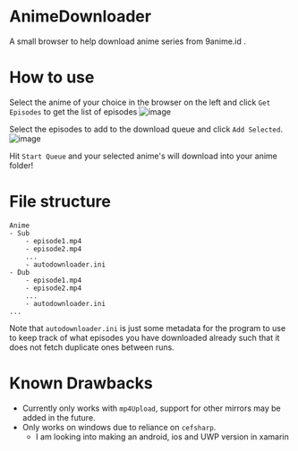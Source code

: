 # AnimeDownloader
A small browser to help download anime series from 9anime.id .

# How to use
Select the anime of your choice in the browser on the left and click `Get Episodes` to get the list of episodes
![image](https://user-images.githubusercontent.com/40913834/188254289-87a78650-319d-4fcf-b01a-82b772bdc3ea.png)

Select the episodes to add to the download queue and click `Add Selected`.
![image](https://user-images.githubusercontent.com/40913834/188254304-68acc797-81b5-49d7-85a6-5e648eb8f4b5.png)

Hit `Start Queue` and your selected anime's will download into your anime folder!

# File structure
```
Anime
- Sub
    - episode1.mp4
    - episode2.mp4
    ...
    - autodownloader.ini
- Dub
    - episode1.mp4
    - episode2.mp4
    ...
    - autodownloader.ini
...
```

Note that `autodownloader.ini` is just some metadata for the program to use to keep track of what episodes you have downloaded already such that it does not fetch duplicate ones between runs.

# Known Drawbacks
- Currently only works with `mp4Upload`, support for other mirrors may be added in the future.
- Only works on windows due to reliance on `cefsharp`.
    - I am looking into making an android, ios and UWP version in xamarin
